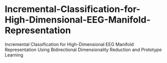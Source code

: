 # Incremental-Classification-for-High-Dimensional-EEG-Manifold-Representation
Incremental Classification for High-Dimensional EEG Manifold Representation Using Bidirectional Dimensionality Reduction and Prototype Learning
